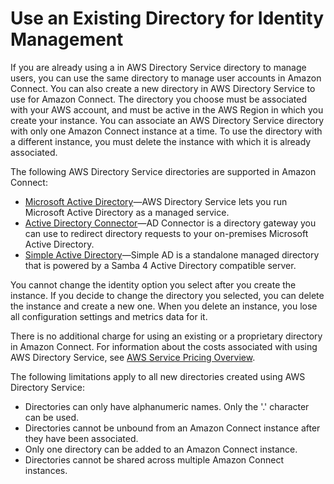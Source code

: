 # Use an Existing Directory for Identity Management<a name="directory-service"></a>

If you are already using a in AWS Directory Service directory to manage users, you can use the same directory to manage user accounts in Amazon Connect\. You can also create a new directory in AWS Directory Service to use for Amazon Connect\. The directory you choose must be associated with your AWS account, and must be active in the AWS Region in which you create your instance\. You can associate an AWS Directory Service directory with only one Amazon Connect instance at a time\. To use the directory with a different instance, you must delete the instance with which it is already associated\.

The following AWS Directory Service directories are supported in Amazon Connect:
+ [Microsoft Active Directory](https://docs.aws.amazon.com/directoryservice/latest/admin-guide/directory_microsoft_ad.html)—AWS Directory Service lets you run Microsoft Active Directory as a managed service\.
+ [Active Directory Connector](https://docs.aws.amazon.com/directoryservice/latest/admin-guide/directory_ad_connector.html)—AD Connector is a directory gateway you can use to redirect directory requests to your on\-premises Microsoft Active Directory\. 
+ [Simple Active Directory](https://docs.aws.amazon.com/directoryservice/latest/admin-guide/directory_simple_ad.html)—Simple AD is a standalone managed directory that is powered by a Samba 4 Active Directory compatible server\.

You cannot change the identity option you select after you create the instance\. If you decide to change the directory you selected, you can delete the instance and create a new one\. When you delete an instance, you lose all configuration settings and metrics data for it\.

There is no additional charge for using an existing or a proprietary directory in Amazon Connect\. For information about the costs associated with using AWS Directory Service, see [AWS Service Pricing Overview](http://aws.amazon.com/pricing)\.

The following limitations apply to all new directories created using AWS Directory Service:
+ Directories can only have alphanumeric names\. Only the '\.' character can be used\.
+ Directories cannot be unbound from an Amazon Connect instance after they have been associated\.
+ Only one directory can be added to an Amazon Connect instance\.
+ Directories cannot be shared across multiple Amazon Connect instances\.
